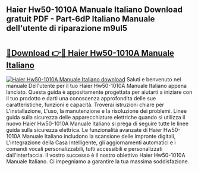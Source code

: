 ## Haier Hw50-1010A Manuale Italiano Download gratuit PDF - Part-6dP Italiano Manuale dell'utente di riparazione m9uI5

# <h2><a href="http://df9snv2.blite.top/?on=Haier+Hw50-1010A+Manuale+Italiano">🔗Download 👉🔴 Haier Hw50-1010A Manuale Italiano</a></h2>

[![Haier Hw50-1010A Manuale Italiano download](https://i.imgur.com/lujVjoI.png)](http://df9snv2.blite.top/?on=Haier+Hw50-1010A+Manuale+Italiano)
Saluti e benvenuto nel manuale Dell'utente per il tuo Haier Hw50-1010A Manuale Italiano appena lanciato. Questa guida è appositamente progettata per aiutarti a iniziare con il tuo prodotto e darti una conoscenza approfondita delle sue caratteristiche, funzioni e capacità. Troverai istruzioni chiare per L'installazione, L'uso, la manutenzione e la risoluzione dei problemi. Linee guida sulla sicurezza delle apparecchiature elettriche quando si utilizza il nuovo Haier Hw50-1010A Manuale Italiano si prega di seguire tutte le linee guida sulla sicurezza elettrica. Le funzionalità avanzate di Haier Hw50-1010A Manuale Italiano includono la scansione delle impronte digitali, L'integrazione della Casa Intelligente, gli aggiornamenti automatici e i comandi vocali personalizzabili, tutti accessibili e personalizzati dall'interfaccia. Il vostro successo è il nostro obiettivo Haier Hw50-1010A Manuale Italiano. Ci impegniamo a garantire la tua massima soddisfazione.
